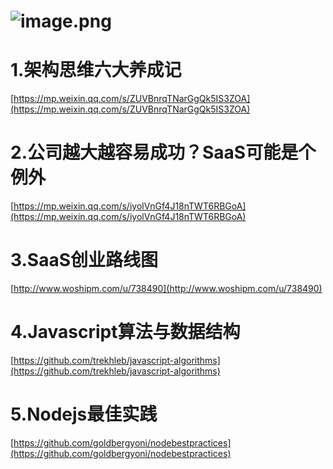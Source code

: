 # ![image.png](https://cdn.nlark.com/yuque/0/2021/png/132503/1624246154349-dae85c40-bf47-41b4-9017-72d7b6170c87.png#clientId=uefbf045c-a1c4-4&from=paste&height=1666&id=ue3f5db94&margin=%5Bobject%20Object%5D&name=image.png&originHeight=1666&originWidth=1080&originalType=binary&ratio=1&size=1617047&status=done&style=none&taskId=u9aa51aee-8494-43a4-bdf0-6f32c6e80c8&width=1080)
# 1.架构思维六大养成记
[https://mp.weixin.qq.com/s/ZUVBnrqTNarGgQk5IS3ZOA](https://mp.weixin.qq.com/s/ZUVBnrqTNarGgQk5IS3ZOA) <br />

# 2.公司越大越容易成功？SaaS可能是个例外
[https://mp.weixin.qq.com/s/iyolVnGf4J18nTWT6RBGoA](https://mp.weixin.qq.com/s/iyolVnGf4J18nTWT6RBGoA) <br />

# 3.SaaS创业路线图
[http://www.woshipm.com/u/738490](http://www.woshipm.com/u/738490) <br />

# 4.Javascript算法与数据结构
[https://github.com/trekhleb/javascript-algorithms](https://github.com/trekhleb/javascript-algorithms) <br />

# 5.Nodejs最佳实践
[https://github.com/goldbergyoni/nodebestpractices](https://github.com/goldbergyoni/nodebestpractices) 
